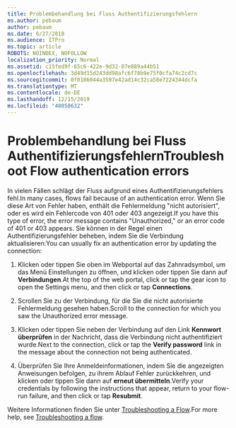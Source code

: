 ```yaml
---
title: Problembehandlung bei Fluss Authentifizierungsfehlern
ms.author: pebaum
author: pebaum
ms.date: 6/27/2018
ms.audience: ITPro
ms.topic: article
ROBOTS: NOINDEX, NOFOLLOW
localization_priority: Normal
ms.assetid: c15fed9f-65c6-422e-9d32-87e889a44b51
ms.openlocfilehash: 3d49d15d243dd98afc6f78b9e75f0cfa74c2cd7c
ms.sourcegitcommit: 0f0186044a3597e42ad14c32ca58e7224344dcfa
ms.translationtype: MT
ms.contentlocale: de-DE
ms.lasthandoff: 12/15/2019
ms.locfileid: "40050632"
---
```

# <a name="troubleshoot-flow-authentication-errors"></a><span data-ttu-id="369ec-102">Problembehandlung bei Fluss Authentifizierungsfehlern</span><span class="sxs-lookup"><span data-stu-id="369ec-102">Troubleshoot Flow authentication errors</span></span>

<span data-ttu-id="369ec-103">In vielen Fällen schlägt der Fluss aufgrund eines Authentifizierungsfehlers fehl.</span><span class="sxs-lookup"><span data-stu-id="369ec-103">In many cases, flows fail because of an authentication error.</span></span> <span data-ttu-id="369ec-104">Wenn Sie diese Art von Fehler haben, enthält die Fehlermeldung "nicht autorisiert", oder es wird ein Fehlercode von 401 oder 403 angezeigt.</span><span class="sxs-lookup"><span data-stu-id="369ec-104">If you have this type of error, the error message contains "Unauthorized," or an error code of 401 or 403 appears.</span></span> <span data-ttu-id="369ec-105">Sie können in der Regel einen Authentifizierungsfehler beheben, indem Sie die Verbindung aktualisieren:</span><span class="sxs-lookup"><span data-stu-id="369ec-105">You can usually fix an authentication error by updating the connection:</span></span>
  
1. <span data-ttu-id="369ec-106">Klicken oder tippen Sie oben im Webportal auf das Zahnradsymbol, um das Menü Einstellungen zu öffnen, und klicken oder tippen Sie dann auf **Verbindungen**.</span><span class="sxs-lookup"><span data-stu-id="369ec-106">At the top of the web portal, click or tap the gear icon to open the Settings menu, and then click or tap **Connections**.</span></span>
    
2. <span data-ttu-id="369ec-107">Scrollen Sie zu der Verbindung, für die Sie die nicht autorisierte Fehlermeldung gesehen haben.</span><span class="sxs-lookup"><span data-stu-id="369ec-107">Scroll to the connection for which you saw the Unauthorized error message.</span></span>
    
3. <span data-ttu-id="369ec-108">Klicken oder tippen Sie neben der Verbindung auf den Link **Kennwort überprüfen** in der Nachricht, dass die Verbindung nicht authentifiziert wurde.</span><span class="sxs-lookup"><span data-stu-id="369ec-108">Next to the connection, click or tap the **Verify password** link in the message about the connection not being authenticated.</span></span> 
    
4. <span data-ttu-id="369ec-109">Überprüfen Sie Ihre Anmeldeinformationen, indem Sie die angezeigten Anweisungen befolgen, zu ihrem Ablauf Fehler zurückkehren, und klicken oder tippen Sie dann auf **erneut übermitteln**.</span><span class="sxs-lookup"><span data-stu-id="369ec-109">Verify your credentials by following the instructions that appear, return to your flow-run failure, and then click or tap **Resubmit**.</span></span>
    
<span data-ttu-id="369ec-110">Weitere Informationen finden Sie unter [Troubleshooting a Flow](https://go.microsoft.com/fwlink/?linkid=872110).</span><span class="sxs-lookup"><span data-stu-id="369ec-110">For more help, see [Troubleshooting a flow](https://go.microsoft.com/fwlink/?linkid=872110).</span></span>
  

